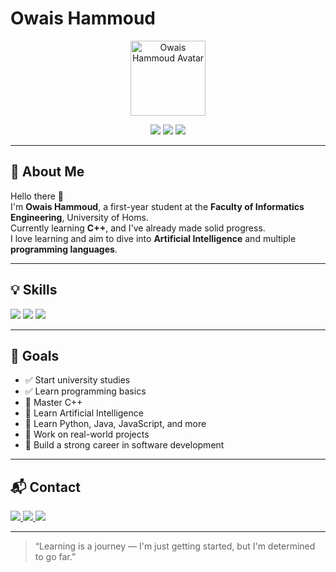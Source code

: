 # Owais Hammoud

<p align="center">
  <img src="https://cdn-icons-png.flaticon.com/512/1055/1055687.png" alt="Owais Hammoud Avatar" width="120" />
</p>

<p align="center">
  <img src="https://img.shields.io/badge/Status-Student-blue?style=for-the-badge&logo=academia&logoColor=white" />
  <img src="https://img.shields.io/badge/Language-C++-00599C?style=for-the-badge&logo=c%2B%2B&logoColor=white" />
  <img src="https://img.shields.io/badge/Passionate-Learner-FF6B81?style=for-the-badge&logo=OpenAI&logoColor=white" />
</p>

---

## 📌 About Me

Hello there 👋  
I'm **Owais Hammoud**, a first-year student at the **Faculty of Informatics Engineering**, University of Homs.  
Currently learning **C++**, and I've already made solid progress.  
I love learning and aim to dive into **Artificial Intelligence** and multiple **programming languages**.

---

## 💡 Skills

<p>
  <img src="https://img.shields.io/badge/C++-00599C?style=flat&logo=c%2B%2B&logoColor=white" />
  <img src="https://img.shields.io/badge/Problem%20Solving-FFD43B?style=flat&logo=brainly&logoColor=black" />
  <img src="https://img.shields.io/badge/Self%20Learning-28a745?style=flat&logo=codecademy&logoColor=white" />
</p>

---

## 🎯 Goals

- ✅ Start university studies  
- ✅ Learn programming basics  
- 🔄 Master C++  
- 🔄 Learn Artificial Intelligence  
- 🔄 Learn Python, Java, JavaScript, and more  
- 🔄 Work on real-world projects  
- 🔄 Build a strong career in software development  

---

## 📬 Contact

<p>
  <a href="mailto:your-email@example.com">
    <img src="https://img.shields.io/badge/Email-D14836?style=flat&logo=gmail&logoColor=white" />
  </a>
  <a href="https://t.me/yourusername">
    <img src="https://img.shields.io/badge/Telegram-26A5E4?style=flat&logo=telegram&logoColor=white" />
  </a>
  <a href="https://linkedin.com/in/yourusername">
    <img src="https://img.shields.io/badge/LinkedIn-0077B5?style=flat&logo=linkedin&logoColor=white" />
  </a>
</p>

---

> “Learning is a journey — I'm just getting started, but I'm determined to go far.”
